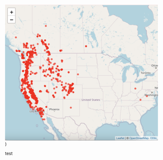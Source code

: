 [![🌍 View interactive map here](https://github.com/gmkov/mk-lab-public/blob/main/tutorials/interactive.gbif.map/extra/preview.png)](https://github.com/gmkov/mk-lab-public/blob/main/tutorials/interactive.gbif.map/map.gbif.photos.html))

test
